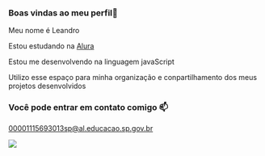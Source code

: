 ### Boas vindas ao meu perfil🖤

Meu nome é Leandro
  
Estou estudando na [Alura](https://www.alura.com.br)

Estou me desenvolvendo na linguagem javaScript

Utilizo esse espaço para minha organização e conpartilhamento dos meus projetos desenvolvidos

### Você pode entrar em contato comigo 📫

00001115693013sp@al.educacao.sp.gov.br

![](https://media1.tenor.com/m/mCiM7CmGGI4AAAAC/naruto.gif)
 
